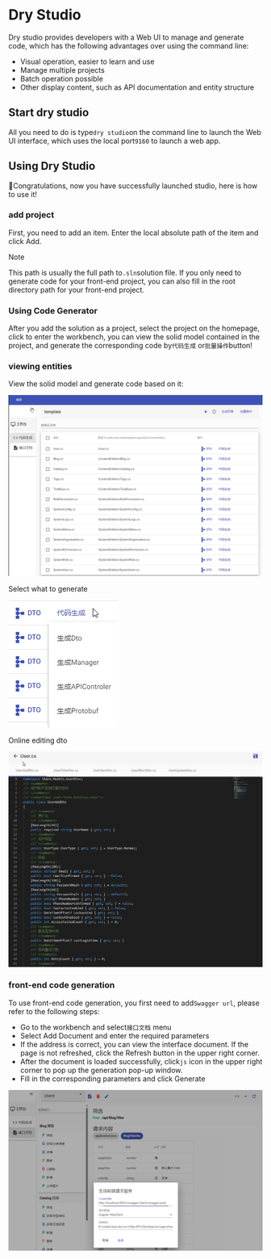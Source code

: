 # Dry Studio

Dry studio provides developers with a Web UI to manage and generate code, which has the following advantages over using the command line:

- Visual operation, easier to learn and use
- Manage multiple projects
- Batch operation possible
- Other display content, such as API documentation and entity structure

## Start dry studio

All you need to do is type`dry studio`on the command line to launch the Web UI interface, which uses the local port`9160` to launch a web app.

## Using Dry Studio

🎉Congratulations, now you have successfully launched studio, here is how to use it!

### add project

First, you need to add an item. Enter the local absolute path of the item and click Add.

> [!NOTE]
>This path is usually the full path to`.sln`solution file. If you only need to generate code for your front-end project, you can also fill in the root directory path for your front-end project.

### Using Code Generator

After you add the solution as a project, select the project on the homepage, click to enter the workbench, you can view the solid model contained in the project, and generate the corresponding code by`代码生成` or`批量操作`button!

### viewing entities

View the solid model and generate code based on it:

![entities](../../_images/code%20generate.png)

Select what to generate

![generate-actons](../../_images/generate%20actions.png)

Online editing dto

![edit dtos](../../_images/edit%20dtos.png)

### front-end code generation

To use front-end code generation, you first need to add`Swagger url`, please refer to the following steps:

- Go to the workbench and select`接口文档` menu
- Select Add Document and enter the required parameters
- If the address is correct, you can view the interface document. If the page is not refreshed, click the Refresh button in the upper right corner.
- After the document is loaded successfully, click`js` icon in the upper right corner to pop up the generation pop-up window.
- Fill in the corresponding parameters and click Generate

![front-end](../../_images/front-end.png)
